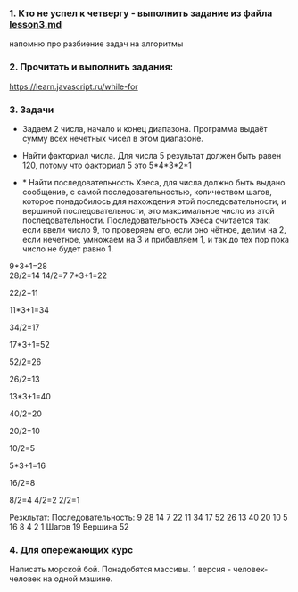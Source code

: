 ### 1. Кто не успел к четвергу - выполнить задание из файла [lesson3.md](https://github.com/jathpr/tms_sandbox/blob/master/HomeWork/lesson3.md)

напомню про разбиение задач на алгоритмы

### 2. Прочитать и выполнить задания:

https://learn.javascript.ru/while-for

### 3. Задачи

- Задаем 2 числа, начало и конец диапазона. Программа выдаёт сумму всех нечетных чисел в этом диапазоне.

- Найти факториал числа.
  Для числа 5 результат должен быть равен 120, потому что факториал 5 это 5\*4\*3\*2\*1

- \* Найти последовательность Хэеса, для числа должно быть выдано сообщение, с самой последовательностью, количеством шагов,
  которое понадобилось для нахождения этой последовательности, и вершиной последовательности, это максимальное число из этой последовательности. Последовательность
  Хэеса считается так: если ввели число 9, то проверяем его, если оно чётное, делим на 2, если нечетное, умножаем на 3 и прибавляем 1, и так до тех пор пока число не
  будет равно 1.

9\*3+1=28  
28/2=14 
14/2=7 
7\*3+1=22

22/2=11

11\*3+1=34

34/2=17

17\*3+1=52

52/2=26

26/2=13

13\*3+1=40

40/2=20

20/2=10

10/2=5

5\*3+1=16

16/2=8

8/2=4
4/2=2
2/2=1


Резкльтат:
Последовательность: 9 28 14 7 22 11 34 17 52 26 13 40 20 10 5 16 8 4 2 1
Шагов 19
Вершина 52

### 4. Для опережающих курс

Написать морской бой.
Понадобятся массивы.
1 версия - человек-человек на одной машине.
